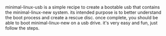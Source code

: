 minimal-linux-usb is a simple recipe to create a bootable usb that contains the minimal-linux-new system.  its intended purpose is to better understand the boot process and create a rescue disc.  once complete, you should be able to boot minimal-linux-new on a usb drive.  it's very easy and fun, just follow the steps.
